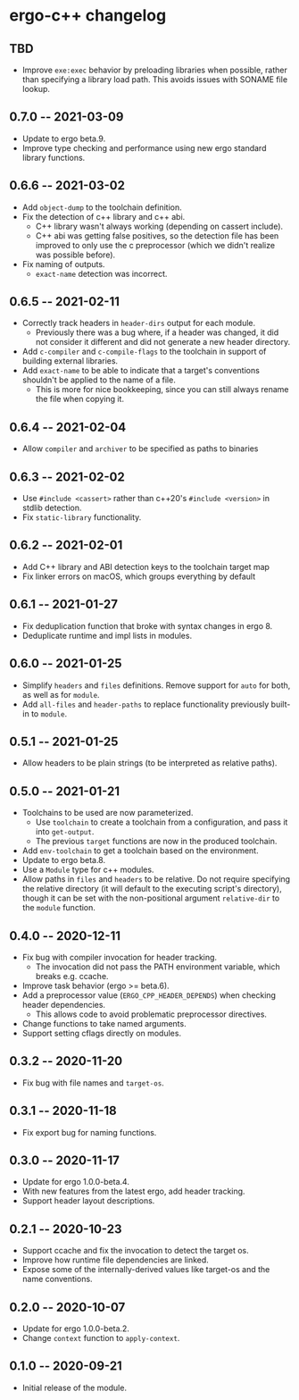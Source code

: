 # ergo-c++ changelog

## TBD
* Improve `exe:exec` behavior by preloading libraries when possible, rather than
  specifying a library load path. This avoids issues with SONAME file lookup.

## 0.7.0  -- 2021-03-09
* Update to ergo beta.9.
* Improve type checking and performance using new ergo standard library
  functions.

## 0.6.6  -- 2021-03-02
* Add `object-dump` to the toolchain definition.
* Fix the detection of c++ library and c++ abi.
  * C++ library wasn't always working (depending on cassert include).
  * C++ abi was getting false positives, so the detection file has been
    improved to only use the c preprocessor (which we didn't realize was
    possible before).
* Fix naming of outputs.
  * `exact-name` detection was incorrect.

## 0.6.5  -- 2021-02-11
* Correctly track headers in `header-dirs` output for each module.
  * Previously there was a bug where, if a header was changed, it did not
    consider it different and did not generate a new header directory.
* Add `c-compiler` and `c-compile-flags` to the toolchain in support of building
  external libraries.
* Add `exact-name` to be able to indicate that a target's conventions shouldn't
  be applied to the name of a file.
  * This is more for nice bookkeeping, since you can still always rename the
    file when copying it.

## 0.6.4  -- 2021-02-04
* Allow `compiler` and `archiver` to be specified as paths to binaries

## 0.6.3  -- 2021-02-02
* Use `#include <cassert>` rather than c++20's `#include <version>` in stdlib detection.
* Fix `static-library` functionality.

## 0.6.2  -- 2021-02-01
* Add C++ library and ABI detection keys to the toolchain target map
* Fix linker errors on macOS, which groups everything by default

## 0.6.1  -- 2021-01-27
* Fix deduplication function that broke with syntax changes in ergo 8.
* Deduplicate runtime and impl lists in modules.

## 0.6.0  -- 2021-01-25
* Simplify `headers` and `files` definitions. Remove support for `auto` for
  both, as well as for `module`.
* Add `all-files` and `header-paths` to replace functionality previously built-in
  to `module`.

## 0.5.1  -- 2021-01-25
* Allow headers to be plain strings (to be interpreted as relative paths).

## 0.5.0  -- 2021-01-21
* Toolchains to be used are now parameterized.
  * Use `toolchain` to create a toolchain from a configuration, and pass it into
    `get-output`.
  * The previous `target` functions are now in the produced toolchain.
* Add `env-toolchain` to get a toolchain based on the environment.
* Update to ergo beta.8.
* Use a `Module` type for c++ modules.
* Allow paths in `files` and `headers` to be relative. Do not require specifying
  the relative directory (it will default to the executing script's directory),
  though it can be set with the non-positional argument `relative-dir` to the
  `module` function.

## 0.4.0  -- 2020-12-11
* Fix bug with compiler invocation for header tracking.
  * The invocation did not pass the PATH environment variable, which breaks
    e.g. ccache.
* Improve task behavior (ergo >= beta.6).
* Add a preprocessor value (`ERGO_CPP_HEADER_DEPENDS`) when checking header dependencies.
  * This allows code to avoid problematic preprocessor directives.
* Change functions to take named arguments.
* Support setting cflags directly on modules.

## 0.3.2  -- 2020-11-20
* Fix bug with file names and `target-os`.

## 0.3.1  -- 2020-11-18
* Fix export bug for naming functions.

## 0.3.0  -- 2020-11-17
* Update for ergo 1.0.0-beta.4.
* With new features from the latest ergo, add header tracking.
* Support header layout descriptions.

## 0.2.1  -- 2020-10-23
* Support ccache and fix the invocation to detect the target os.
* Improve how runtime file dependencies are linked.
* Expose some of the internally-derived values like target-os and the name conventions.

## 0.2.0  -- 2020-10-07
* Update for ergo 1.0.0-beta.2.
* Change `context` function to `apply-context`.

## 0.1.0  -- 2020-09-21
* Initial release of the module.
